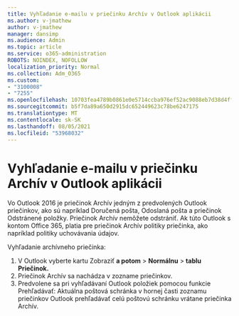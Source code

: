 ```yaml
---
title: Vyhľadanie e-mailu v priečinku Archív v Outlook aplikácii
ms.author: v-jmathew
author: v-jmathew
manager: dansimp
ms.audience: Admin
ms.topic: article
ms.service: o365-administration
ROBOTS: NOINDEX, NOFOLLOW
localization_priority: Normal
ms.collection: Adm_O365
ms.custom:
- "3100008"
- "7255"
ms.openlocfilehash: 10703fea4789b0861e0e5714ccba976ef52ac9088eb7d38d4ff8e95236a413c3
ms.sourcegitcommit: b5f7da89a650d2915dc652449623c78be6247175
ms.translationtype: MT
ms.contentlocale: sk-SK
ms.lasthandoff: 08/05/2021
ms.locfileid: "53968032"
---
```

# <a name="find-email-in-archive-folder-in-outlook-app"></a>Vyhľadanie e-mailu v priečinku Archív v Outlook aplikácii

Vo Outlook 2016 je priečinok Archív jedným z predvolených Outlook priečinkov, ako sú napríklad Doručená pošta, Odoslaná pošta a priečinok Odstránené položky. Priečinok Archív nemôžete odstrániť. Ak túto Outlook s kontom Office 365, platia pre priečinok Archív politiky priečinka, ako napríklad politiky uchovávania údajov.

Vyhľadanie archívneho priečinka:

1. V Outlook vyberte kartu Zobraziť **a potom** > **Normálnu**  >  **tablu Priečinok.**
2. Priečinok Archív sa nachádza v zozname priečinkov.
3. Predvolene sa pri vyhľadávaní Outlook položiek pomocou funkcie Prehľadávať: Aktuálna poštová schránka v hornej časti zoznamu priečinkov Outlook prehľadávať celú poštovú schránku vrátane priečinka Archív.
